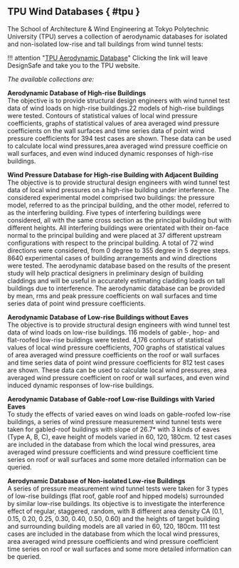 ## TPU Wind Databases { #tpu }

The School of Architecture & Wind Engineering at Tokyo Polytechnic University (TPU) serves a collection of aerodynamic databases for isolated and non-isolated low-rise and tall buildings from wind tunnel tests:

!!! attention "[TPU Aerodynamic Database](https://www.wind.arch.t-kougei.ac.jp/system/eng/contents/code/tpu)"
    Clicking the link will leave DesignSafe and take you to the TPU website.

<i>The available collections are:</i>

<b>Aerodynamic Database of High-rise Buildings</b><br>
The objective is to provide structural design engineers with wind tunnel test data of wind loads on high-rise buildings.22 models of high-rise buildings were tested. Contours of statistical values of local wind pressure coefficients, graphs of statistical values of area averaged wind pressure coefficients on the wall surfaces and time series data of point wind pressure coefficients for 394 test cases are shown. These data can be used to calculate local wind pressures,area averaged wind pressure coefficie on wall surfaces, and even wind induced dynamic responses of high-rise buildings.

<b>Wind Pressure Database for High-rise Building with Adjacent Building</b><br>
The objective is to provide structural design engineers with wind tunnel test data of local wind pressures on a high-rise building under interference. The considered experimental model comprised two buildings: the pressure model, referred to as the principal building, and the other model, referred to as the interfering building. Five types of interfering buildings were considered, all with the same cross section as the principal building but with different heights. All interfering buildings were orientated with their on-face normal to the principal building and were placed at 37 different upstream configurations with respect to the principal building. A total of 72 wind directions were considered, from 0 degree to 355 degree in 5 degree steps. 8640 experimental cases of building arrangements and wind directions were tested. The aerodynamic database based on the results of the present study will help practical designers in preliminary design of building claddings and will be useful in accurately estimating cladding loads on tall buildings due to interference. The aerodynamic database can be provided by mean, rms and peak pressure coefficients on wall surfaces and time series data of point wind pressure coefficients.

<b>Aerodynamic Database of Low-rise Buildings without Eaves</b><br>
The objective is to provide structural design engineers with wind tunnel test data of wind loads on low-rise buildings. 116 models of gable-, hop- and flat-roofed low-rise buildings were tested. 4,176 contours of statistical values of local wind pressure coefficients, 700 graphs of statistical values of area averaged wind pressure coefficients on the roof or wall surfaces and time series data of point wind pressure coefficients for 812 test cases are shown. These data can be used to calculate local wind pressures, area averaged wind pressure coefficient on roof or wall surfaces, and even wind induced dynamic responses of low-rise buildings.

<b>Aerodynamic Database of Gable-roof Low-rise Buildings with Varied Eaves</b><br>
To study the effects of varied eaves on wind loads on gable-roofed low-rise buildings, a series of wind pressure measurement wind tunnel tests were taken for gabled-roof buildings with slope of 26.7* with 3 kinds of eaves (Type A, B, C), eave height of models varied in 60, 120, 180cm. 12 test cases are included in the database from which the local wind pressures, area averaged wind pressure coefficients and wind pressure coefficient time series on roof or wall surfaces and some more detailed information can be queried.

<b>Aerodynamic Database of Non-isolated Low-rise Buildings</b><br>
A series of pressure measurement wind tunnel tests were taken for 3 types of low-rise buildings (flat roof, gable roof and hipped models) surrounded by similar low-rise buildings. Its objective is to investigate the interference effect of regular, staggered, random, with 8 different area density CA (0.1, 0.15, 0.20, 0.25, 0.30, 0.40, 0.50, 0.60) and the heights of target building and surrounding building models are all varied in 60, 120, 180cm. 111 test cases are included in the database from which the local wind pressures, area averaged wind pressure coefficients and wind pressure coefficient time series on roof or wall surfaces and some more detailed information can be queried.

